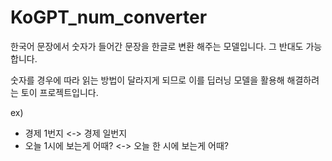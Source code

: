 # KoGPT_num_converter

한국어 문장에서 숫자가 들어간 문장을 한글로 변환 해주는 모델입니다.
그 반대도 가능합니다.

숫자를 경우에 따라 읽는 방법이 달라지게 되므로 이를 딥러닝 모델을 활용해 해결하려는 토이 프로젝트입니다.

ex)
- 경제 1번지 <-> 경제 일번지
- 오늘 1시에 보는게 어때? <-> 오늘 한 시에 보는게 어때?
